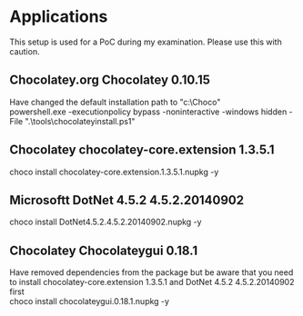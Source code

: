 
# Applications

This setup is used for a PoC during my examination.
Please use this with caution.

## Chocolatey.org Chocolatey 0.10.15

Have changed the default installation path to "c:\Choco"
<br />
powershell.exe -executionpolicy bypass -noninteractive -windows hidden -File ".\tools\chocolateyinstall.ps1"

## Chocolatey chocolatey-core.extension 1.3.5.1

choco install chocolatey-core.extension.1.3.5.1.nupkg -y

## Microsoftt DotNet 4.5.2 4.5.2.20140902

choco install DotNet4.5.2.4.5.2.20140902.nupkg -y

## Chocolatey Chocolateygui 0.18.1

Have removed dependencies from the package but be aware that you need to install chocolatey-core.extension 1.3.5.1 and DotNet 4.5.2 4.5.2.20140902 first
<br />
choco install chocolateygui.0.18.1.nupkg -y